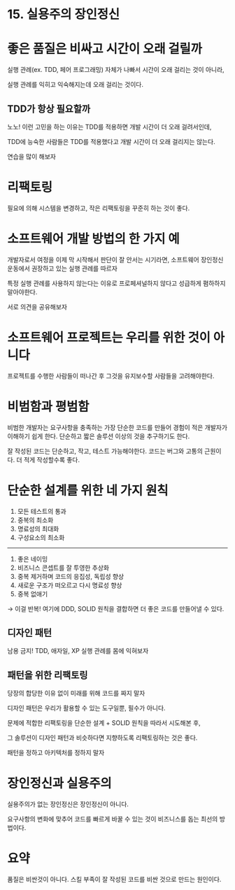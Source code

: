 # 15. 실용주의 장인정신

# 좋은 품질은 비싸고 시간이 오래 걸릴까

실행 관례(ex. TDD, 페어 프로그래밍) 자체가 나빠서 시간이 오래 걸리는 것이 아니라,

실행 관례를 익히고 익숙해지는데 오래 걸리는 것이다.

## TDD가 항상 필요할까

노노! 이런 고민을 하는 이유는 TDD를 적용하면 개발 시간이 더 오래 걸려서인데,

TDD에 능숙한 사람들은 TDD를 적용했다고 개발 시간이 더 오래 걸리지는 않는다.

연습을 많이 해보자

# 리팩토링

 필요에 의해 시스템을 변경하고, 작은 리팩토링을 꾸준히 하는 것이 좋다.

# 소프트웨어 개발 방법의 한 가지 예

개발자로서 여정을 이제 막 시작해서 판단이 잘 안서는 시기라면, 소프트웨어 장인정신 운동에서 권장하고 있는 실행 관례를 따르자

특정 실행 관례를 사용하지 않는다는 이유로 프로페셔널하지 않다고 성급하게 폄하하지 말아야한다.

서로 의견을 공유해보자

# 소프트웨어 프로젝트는 우리를 위한 것이 아니다

프로젝트를 수행한 사람들이 떠나간 후 그것을 유지보수할 사람들을 고려해야한다.

# 비범함과 평범함

비범한 개발자는 요구사항을 충족하는 가장 단순한 코드를 만들어 경험이 적은 개발자가 이해하기 쉽게 한다. 단순하고 짧은 솔루션 이상의 것을 추구하기도 한다.

잘 작성된 코드는 단순하고, 작고, 테스트 가능해야한다. 코드는 버그와 고통의 근원이다. 더 적게 작성할수록 좋다.

# 단순한 설계를 위한 네 가지 원칙

1. 모든 테스트의 통과
2. 중복의 최소화
3. 명료성의 최대화
4. 구성요소의 최소화

---

1. 좋은 네이밍
2. 비즈니스 콘셉트를 잘 투영한 추상화
3. 중복 제거하며 코드의 응집성, 독립성 향상
4. 새로운 구조가 떠오르고 다시 명료성 향상
5. 중복 없애기

→ 이걸 반복! 여기에 DDD, SOLID 원칙을 결합하면 더 좋은 코드를 만들어낼 수 있다.

## 디자인 패턴

남용 금지! TDD, 애자일, XP 실행 관례를 몸에 익혀보자

## 패턴을 위한 리팩토링

당장의 합당한 이유 없이 미래를 위해 코드를 짜지 말자

디자인 패턴은 우리가 활용할 수 있는 도구일뿐, 필수가 아니다.

문제에 적합한 리팩토링을 단순한 설계 + SOLID 원칙을 따라서 시도해본 후,

그 솔루션이 디자인 패턴과 비슷하다면 지향하도록 리팩토링하는 것은 좋다.

패턴을 정하고 아키텍처를 정하지 말자

# 장인정신과 실용주의

실용주의가 없는 장인정신은 장인정신이 아니다.

요구사항의 변화에 맞추어 코드를 빠르게 바꿀 수 있는 것이 비즈니스를 돕는 최선의 방법이다.

# 요약

품질은 비싼것이 아니다. 스킬 부족이 잘 작성된 코드를 비싼 것으로 만드는 원인이다.